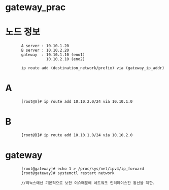 # gateway_prac

# 노드 정보

           A server : 10.10.1.20
           B server : 10.10.2.20
           gateway  : 10.10.1.10 (eno1)
                      10.10.2.10 (eno2)
          
           ip route add (destination_network/prefix) via (gateway_ip_addr)

# A
           [root@A]# ip route add 10.10.2.0/24 via 10.10.1.0
             
# B
           [root@B]# ip route add 10.10.1.0/24 via 10.10.2.0

# gateway
           [root@gateway]# echo 1 > /proc/sys/net/ipv4/ip_forward
           [root@gateway]# systemctl restart network

           //리눅스에선 기본적으로 보안 이슈때문에 네트워크 인터페이스간 통신을 제한. 
